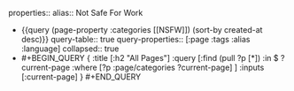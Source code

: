 properties::
alias:: Not Safe For Work

- {{query (page-property :categories [[NSFW]]) (sort-by created-at desc)}}
  query-table:: true
  query-properties:: [:page :tags :alias :language]
  collapsed:: true
- #+BEGIN_QUERY
  {
      :title [:h2 "All Pages"]
      :query [:find (pull ?p [*])
          :in $ ?current-page
          :where
          [?p :page/categories ?current-page]
      ]
      :inputs [:current-page]
  }
  #+END_QUERY
